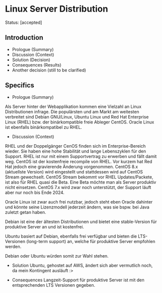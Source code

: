 # Linux Server Distribution

Status: [accepted]

## Introduction

- Prologue (Summary)
- Discussion (Context)
- Solution (Decision)
- Consequences (Results)
- Another decision (still to be clarified)

## Specifics

- Prologue (Summary)

Als Server hinter der Webapplikation kommen eine Vielzahl an Linux Distributionen infrage.
Die populärsten und am Markt am weitesten verbreitet sind Debian GNU/Linux, Ubuntu Linux und Red Hat
Enterprise Linux (RHEL) bzw. der binärkompatible freie Ableger CentOS. Oracle Linux ist ebenfalls
binärkompatibel zu RHEL.

- Discussion (Context)

RHEL und der Doppelgänger CenOS finden sich im Enterprise-Bereich wieder. Sie haben eine hohe Stabilität und
lange Lebenszyklen für den Support. RHEL ist nur mit einem Supportvertrag zu erwerben und fällt damit weg.
CentOS ist der kostenfreie recompile von RHEL. Vor kurzem hat Red Hat jedoch eine gravierende Änderung
vorgenommen. CentOS 8.x (aktuellste Version) wird eingestellt und stattdessen wird auf CentOS Stream
gewechselt. CentOS Stream bekommt vor RHEL Updates/Packete, ist also für RHEL quasi die Beta. Eine Beta
möchte man als Server produktiv nicht einsetzen. CentOS 7.x wird zwar noch unterstützt, der Support läuft
aber nur noch bis Ende 2024.

Oracle Linux ist zwar auch frei nutzbar, jedoch steht eben Oracle dahinter und könnte seine Lizenzmodell
jederzeit ändern, was sie bspw. bei Java zuletzt getan haben.

Debian ist eine der ältesten Distributionen und bietet eine stable-Version für produktive Server an und ist
kostenfrei.

Ubuntu basiert auf Debian, ebenfalls frei verfügbar und bieten die LTS-Versionen (long-term support) an,
welche für produktive Server empfohlen werden.

Debian oder Ubuntu würden somit zur Wahl stehen.

- Solution
  Ubuntu, gehostet auf AWS, ändert sich aber vermutlich noch, da mein Kontingent ausläuft :>

- Consequences
  Langzeit-Support für produktive Server ist mit den entsprechenden LTS Versionen gegeben.
